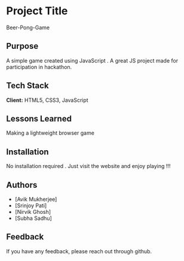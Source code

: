 # Project Title

Beer-Pong-Game


## Purpose

A simple game created using JavaScript . A great JS project made for participation in hackathon.

## Tech Stack

**Client:** HTML5, CSS3, JavaScript




## Lessons Learned

Making a lightweight browser game


## Installation

No installation required . Just visit the website and enjoy playing !!!
    
## Authors

- [Avik Mukherjee]
- [Srinjoy Pati]
- [Nirvik Ghosh]
- [Subha Sadhu]


## Feedback

If you have any feedback, please reach out through github.

